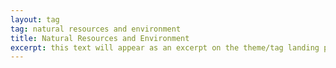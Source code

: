 ```yaml
---
layout: tag
tag: natural resources and environment
title: Natural Resources and Environment
excerpt: this text will appear as an excerpt on the theme/tag landing page
---
```

